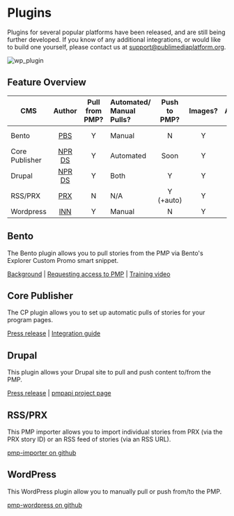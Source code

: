 # Plugins

Plugins for several popular platforms have been released, and are still being further developed.  If you know of any additional integrations, or would like to build one yourself, please contact us at support@publimediaplatform.org.

![wp_plugin](https://cloud.githubusercontent.com/assets/4427754/7612175/32d5e8f0-f957-11e4-9dc2-e57c9f450de2.png)

## Feature Overview

| CMS            | Author                             | Pull <br />from PMP? | Automated/ <br />Manual Pulls? | Push <br />to PMP? | Images? | Audio?  | Video | Full Story<br />Text? |
| -------------- |:----------------------------------:|:--------------------:|:-------------------------------|:------------------:|:-------:|:-------:|:-----:|:---------------------:|
| Bento          | [PBS](http://spiblog.pbs.org/)     | Y                    | Manual                         | N                  | Y       | N (soon)| N     | N                     |
| Core Publisher | [NPR DS](digitalservices.npr.org/) | Y                    | Automated                      | Soon               | Y       | Y       | N     | Y                     |
| Drupal         | [NPR DS](digitalservices.npr.org/) | Y                    | Both                           | Y                  | Y       | Y       | N     | Y                     |
| RSS/PRX        | [PRX](http://prx.org/)             | N                    | N/A                            | Y (+auto)          | Y       | Y       | N     | N/A                   |
| Wordpress      | [INN](http://inn.org/)             | Y                    | Manual                         | N                  | Y       | Y       | N     | Y                     |

## Bento

The Bento plugin allows you to pull stories from the PMP via Bento's Explorer Custom Promo smart snippet.

[Background](https://projects.pbs.org/confluence/pages/viewpage.action?pageId=50659379) | [Requesting access to PMP](https://projects.pbs.org/confluence/display/lunchbox/PMP+Setup) | [Training video](http://digital.pbs.org/classroom/whats-new/pmp)

## Core Publisher

The CP plugin allows you to set up automatic pulls of stories for your program pages.

[Press release](http://digitalservices.npr.org/post/digital-services-makes-pmp-content-available-core-publisher-and-drupal-sites) | [Integration guide](http://mediad.publicbroadcasting.net/p/newnprdsblog/files/201504/how_to_pull_content_from_the_pmp_into_core_publisher_march_2015.pdf)

## Drupal

This plugin allows your Drupal site to pull and push content to/from the PMP.

[Press release](http://digitalservices.npr.org/post/digital-services-makes-pmp-content-available-core-publisher-and-drupal-sites) | [pmpapi project page](https://www.drupal.org/project/pmpapi)

## RSS/PRX

This PMP importer allows you to import individual stories from PRX (via the PRX story ID) or an RSS feed of stories (via an RSS URL).

[pmp-importer on github](https://github.com/PRX/pmp-importer/)

## WordPress

This WordPress plugin allow you to manually pull or push from/to the PMP.

[pmp-wordpress on github](https://github.com/publicmediaplatform/pmp-wordpress)
